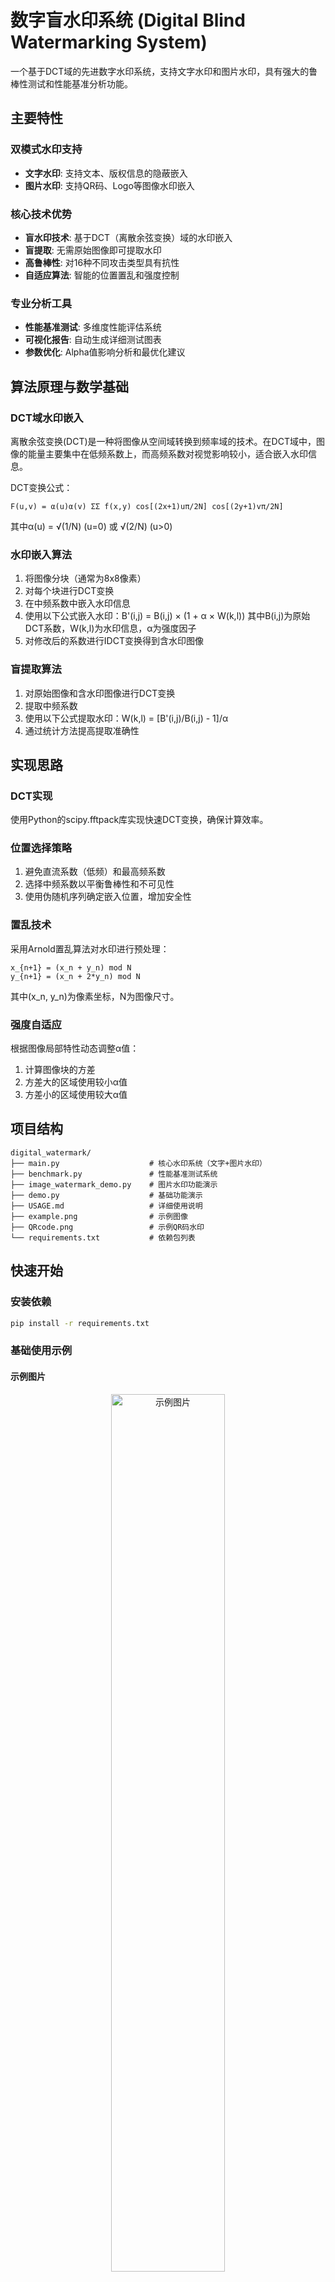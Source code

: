 # 数字盲水印系统 (Digital Blind Watermarking System)

一个基于DCT域的先进数字水印系统，支持文字水印和图片水印，具有强大的鲁棒性测试和性能基准分析功能。

## 主要特性

### 双模式水印支持
- **文字水印**: 支持文本、版权信息的隐蔽嵌入
- **图片水印**: 支持QR码、Logo等图像水印嵌入

### 核心技术优势
- **盲水印技术**: 基于DCT（离散余弦变换）域的水印嵌入
- **盲提取**: 无需原始图像即可提取水印
- **高鲁棒性**: 对16种不同攻击类型具有抗性
- **自适应算法**: 智能的位置置乱和强度控制

### 专业分析工具
- **性能基准测试**: 多维度性能评估系统
- **可视化报告**: 自动生成详细测试图表
- **参数优化**: Alpha值影响分析和最优化建议

## 算法原理与数学基础

### DCT域水印嵌入
离散余弦变换(DCT)是一种将图像从空间域转换到频率域的技术。在DCT域中，图像的能量主要集中在低频系数上，而高频系数对视觉影响较小，适合嵌入水印信息。

DCT变换公式：
```
F(u,v) = α(u)α(v) ΣΣ f(x,y) cos[(2x+1)uπ/2N] cos[(2y+1)vπ/2N]
```
其中α(u) = √(1/N) (u=0) 或 √(2/N) (u>0)

### 水印嵌入算法
1. 将图像分块（通常为8x8像素）
2. 对每个块进行DCT变换
3. 在中频系数中嵌入水印信息
4. 使用以下公式嵌入水印：B'(i,j) = B(i,j) × (1 + α × W(k,l))
   其中B(i,j)为原始DCT系数，W(k,l)为水印信息，α为强度因子
5. 对修改后的系数进行IDCT变换得到含水印图像

### 盲提取算法
1. 对原始图像和含水印图像进行DCT变换
2. 提取中频系数
3. 使用以下公式提取水印：W(k,l) = [B'(i,j)/B(i,j) - 1]/α
4. 通过统计方法提高提取准确性

## 实现思路

### DCT实现
使用Python的scipy.fftpack库实现快速DCT变换，确保计算效率。

### 位置选择策略
1. 避免直流系数（低频）和最高频系数
2. 选择中频系数以平衡鲁棒性和不可见性
3. 使用伪随机序列确定嵌入位置，增加安全性

### 置乱技术
采用Arnold置乱算法对水印进行预处理：
```
x_{n+1} = (x_n + y_n) mod N
y_{n+1} = (x_n + 2*y_n) mod N
```
其中(x_n, y_n)为像素坐标，N为图像尺寸。

### 强度自适应
根据图像局部特性动态调整α值：
1. 计算图像块的方差
2. 方差大的区域使用较小α值
3. 方差小的区域使用较大α值

## 项目结构

```
digital_watermark/
├── main.py                    # 核心水印系统（文字+图片水印）
├── benchmark.py               # 性能基准测试系统
├── image_watermark_demo.py    # 图片水印功能演示
├── demo.py                    # 基础功能演示
├── USAGE.md                   # 详细使用说明
├── example.png                # 示例图像
├── QRcode.png                 # 示例QR码水印
└── requirements.txt           # 依赖包列表
```

## 快速开始

### 安装依赖
```bash
pip install -r requirements.txt
```

### 基础使用示例

#### 示例图片

<div align="center">
  <img src="example.png" alt="示例图片" style="width:60%;">
</div>

#### 1. 文字水印
```bash
# 添加文字水印
python main.py --mode add --image example.png --watermark "SDU2025" --output watermarked_text.png --alpha 0.15

# 提取文字水印
python main.py --mode extract --image watermarked_text.png
```

<div align="center">
  <img src="watermarked_text.png" alt="水印图片" style="width:60%;">
</div>

<div align="center">
  <img src="assert/extract_result.png" alt="提取结果" style="width:60%;">
</div>

#### 2. 图片水印
```bash
# 添加QR码水印
python main.py --mode add-image --image example.png --watermark-image QRcode.png --output watermarked_qr.png --watermark-size 32 32 --alpha 0.2

# 提取QR码水印
python main.py --mode extract-image --image watermarked_qr.png --output extracted_qr.png
```

<div align="center">
  <img src="assert/extract_qr_result.png" alt="运行结果" style="width:60%;">
</div>

<div align="center">
  <img src="watermarked_qr.png" alt="图片水印" style="width:60%;">
</div>

<div align="center">
  <img src="extracted_qr.png" alt="提取结果" style="width:30%;">
</div>

#### 3. 完整测试与演示
```bash
# 运行完整功能测试
python main.py --mode test --watermark "SDU2025" --alpha 0.15

# 运行图片水印演示
python image_watermark_demo.py

# 运行性能基准测试
python benchmark.py --test all --watermark "SDU2025"
```
![测试结果](watermark_benchmark_report.png)



## 支持的攻击类型测试

### 几何攻击
- ✅ 水平翻转
- ✅ 垂直翻转  
- ✅ 旋转（45°、90°）
- ✅ 平移变换

### 信号处理攻击
- ✅ 亮度调整（±30%）
- ✅ 对比度调整（±50%）
- ✅ 高斯噪声添加

### 压缩攻击
- ✅ JPEG压缩（质量30-50）
- ✅ 图像缩放（0.5x-0.7x）

### 裁剪攻击
- ✅ 不同比例裁剪（60%-80%）

## 运行模式详解

### main.py 运行模式
| 模式 | 功能 | 示例命令 |
|------|------|----------|
| `add` | 添加文字水印 | `--mode add --watermark "TEXT"` |
| `extract` | 提取文字水印 | `--mode extract --watermark "TEXT"` |
| `add-image` | 添加图片水印 | `--mode add-image --watermark-image logo.png` |
| `extract-image` | 提取图片水印 | `--mode extract-image --output logo_out.png` |
| `test` | 完整鲁棒性测试 | `--mode test --watermark "TEXT"` |

### benchmark.py 测试类型
| 测试类型 | 功能 | 命令 |
|----------|------|------|
| `performance` | 文字水印性能测试 | `--test performance` |
| `image-performance` | 图片水印性能测试 | `--test image-performance` |
| `alpha` | Alpha值影响分析 | `--test alpha` |
| `robustness` | 鲁棒性基准测试 | `--test robustness` |
| `all` | 全部测试 | `--test all` |

## 性能基准与对比

### 水印类型对比

| 特性 | 文字水印 | 图片水印 |
|------|----------|----------|
| 信息容量 | 小 (几个字符) | 大 (数千像素) |
| 处理速度 | 快 (0.002-0.012s) | 中等 (0.006-0.022s) |
| 应用场景 | 版权标识、认证 | 品牌Logo、QR码 |
| 提取复杂度 | 低 | 中等 |
| 存储需求 | 低 | 高 |
| 视觉效果 | 文本信息 | 图像内容 |
| 相似度恢复 | 字符匹配 | 95-100% |

### 典型性能指标

**文字水印 (512x512图像, α=0.15)**
- 嵌入时间: ~0.004s
- PSNR: 66.37 dB
- SSIM: 1.0000
- 提取准确率: 高 (依赖alpha值)

**图片水印 (1024x1024图像, 32x32水印, α=0.2)**
- 嵌入时间: ~0.022s
- PSNR: 62.86 dB
- SSIM: 1.0000
- 水印相似度: 99.32%

## 关键参数说明

### 通用参数
- `--alpha`: 水印强度 (0.05-0.3, 默认0.1)
  - 较小值: 更好的不可感知性，较低的鲁棒性
  - 较大值: 更强的鲁棒性，可能略微影响图像质量
- `--image`: 输入图像路径
- `--output`: 输出文件路径

### 图片水印专用参数
- `--watermark-image`: 水印图像文件路径
- `--watermark-size`: 水印尺寸 [宽度 高度] (推荐16-32像素)

### 性能优化建议
- **文字水印**: 推荐 α=0.15，支持8字符以内
- **图片水印**: 推荐 α=0.2，尺寸24x24或32x32
- **图像格式**: 建议使用PNG格式避免压缩损失

## 输出文件说明

### 基本输出
- `watermarked_image.png`: 含水印的图像
- `extracted_*.png`: 提取的水印图像
- `robustness_test_results/`: 攻击测试结果图像集

### 分析报告
- `robustness_test_report.png`: 鲁棒性测试可视化报告
- `watermark_benchmark_report.png`: 性能基准分析图表
